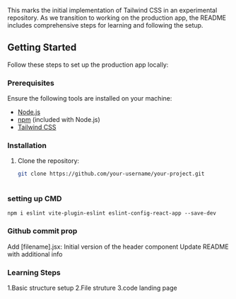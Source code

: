 This marks the initial implementation of Tailwind CSS in an experimental repository. As we transition to working on the production app, the README includes comprehensive steps for learning and following the setup.

## Getting Started

Follow these steps to set up the production app locally:

### Prerequisites

Ensure the following tools are installed on your machine:

- [Node.js](https://nodejs.org/)
- [npm](https://www.npmjs.com/) (included with Node.js)
- [Tailwind CSS](https://tailwindcss.com/docs/installation)

### Installation

1. Clone the repository:

   ```bash
   git clone https://github.com/your-username/your-project.git
 

### setting up CMD
```
npm i eslint vite-plugin-eslint eslint-config-react-app --save-dev  
```
### Github commit prop
Add [filename].jsx: Initial version of the header component
Update README with additional info


### Learning Steps 
1.Basic structure setup 
2.File struture 
3.code landing page
 

